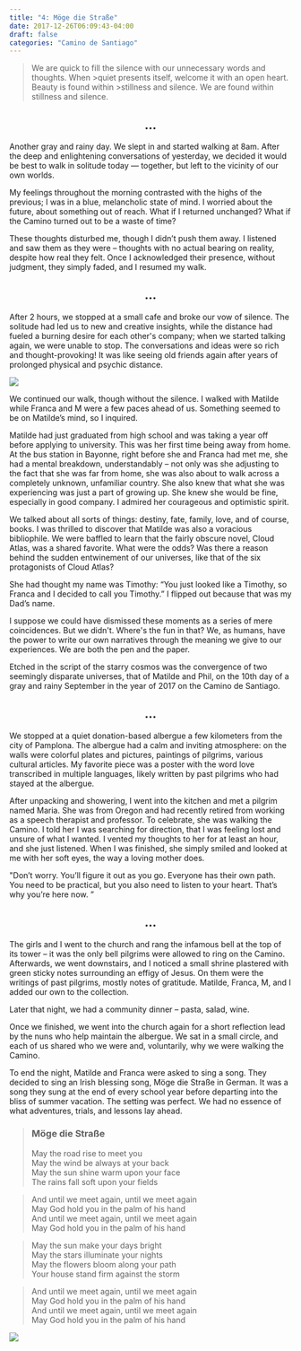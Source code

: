 ```yaml
---
title: "4: Möge die Straße"
date: 2017-12-26T06:09:43-04:00
draft: false
categories: "Camino de Santiago"
---
```

>We are quick to fill the silence with our unnecessary words and thoughts. When >quiet presents itself, welcome it with an open heart. Beauty is found within >stillness and silence. We are found within stillness and silence.

## <center>...</center>

Another gray and rainy day. We slept in and started walking at 8am. After the deep and enlightening conversations of yesterday, we decided it would be best to walk in solitude today –– together, but left to the vicinity of our own worlds.

My feelings throughout the morning contrasted with the highs of the previous; I was in a blue, melancholic state of mind. I worried about the future, about something out of reach. What if I returned unchanged? What if the Camino turned out to be a waste of time?

These thoughts disturbed me, though I didn’t push them away. I listened and saw them as they were – thoughts with no actual bearing on reality, despite how real they felt. Once I acknowledged their presence, without judgment, they simply faded, and I resumed my walk.
## <center>...</center>

After 2 hours, we stopped at a small cafe and broke our vow of silence. The solitude had led us to new and creative insights, while the distance had fueled a burning desire for each other's company; when we started talking again, we were unable to stop. The conversations and ideas were so rich and thought-provoking! It was like seeing old friends again after years of prolonged physical and psychic distance.

![](/../images/strasse1.jpg)

We continued our walk, though without the silence. I walked with Matilde while Franca and M were a few paces ahead of us. Something seemed to be on Matilde’s mind, so I inquired.

Matilde had just graduated from high school and was taking a year off before applying to university. This was her first time being away from home. At the bus station in Bayonne, right before she and Franca had met me, she had a mental breakdown, understandably – not only was she adjusting to the fact that she was far from home, she was also about to walk across a completely unknown, unfamiliar country. She also knew that what she was experiencing was just a part of growing up. She knew she would be fine, especially in good company. I admired her courageous and optimistic spirit.

We talked about all sorts of things: destiny, fate, family, love, and of course, books. I was thrilled to discover that Matilde was also a voracious bibliophile. We were baffled to learn that the fairly obscure novel, Cloud Atlas, was a shared favorite. What were the odds? Was there a reason behind the sudden entwinement of our universes, like that of the six protagonists of Cloud Atlas?

She had thought my name was Timothy: “You just looked like a Timothy, so Franca and I decided to call you Timothy.” I flipped out because that was my Dad’s name.

I suppose we could have dismissed these moments as a series of mere coincidences. But we didn't. Where's the fun in that? We, as humans, have the power to write our own narratives through the meaning we give to our experiences. We are both the pen and the paper.

Etched in the script of the starry cosmos was the convergence of two seemingly disparate universes, that of Matilde and Phil, on the 10th day of a gray and rainy September in the year of 2017 on the Camino de Santiago.
## <center>...</center>

We stopped at a quiet donation-based albergue a few kilometers from the city of Pamplona. The albergue had a calm and inviting atmosphere: on the walls were colorful plates and pictures, paintings of pilgrims, various cultural articles. My favorite piece was a poster with the word love transcribed in multiple languages, likely written by past pilgrims who had stayed at the albergue.

After unpacking and showering, I went into the kitchen and met a pilgrim named Maria. She was from Oregon and had recently retired from working as a speech therapist and professor. To celebrate, she was walking the Camino. I told her I was searching for direction, that I was feeling lost and unsure of what I wanted. I vented my thoughts to her for at least an hour, and she just listened. When I was finished, she simply smiled and looked at me with her soft eyes, the way a loving mother does.

"Don’t worry. You’ll figure it out as you go. Everyone has their own path. You need to be practical, but you also need to listen to your heart. That’s why you’re here now. ”
## <center>...</center>

The girls and I went to the church and rang the infamous bell at the top of its tower – it was the only bell pilgrims were allowed to ring on the Camino. Afterwards, we went downstairs, and I noticed a small shrine plastered with green sticky notes surrounding an effigy of Jesus. On them were the writings of past pilgrims, mostly notes of gratitude. Matilde, Franca, M, and I added our own to the collection.

Later that night, we had a community dinner – pasta, salad, wine.

Once we finished, we went into the church again for a short reflection lead by the nuns who help maintain the albergue. We sat in a small circle, and each of us shared who we were and, voluntarily, why we were walking the Camino.

To end the night, Matilde and Franca were asked to sing a song. They decided to sing an Irish blessing song, Möge die Straße in German. It was a song they sung at the end of every school year before departing into the bliss of summer vacation. The setting was perfect. We had no essence of what adventures, trials, and lessons lay ahead.

> ### Möge die Straße
>May the road rise to meet you<br>
>May the wind be always at your back<br>
>May the sun shine warm upon your face<br>
>The rains fall soft upon your fields<br>

>And until we meet again, until we meet again<br>
>May God hold you in the palm of his hand<br>
>And until we meet again, until we meet again<br>
>May God hold you in the palm of his hand<br>

>May the sun make your days bright<br>
>May the stars illuminate your nights<br>
>May the flowers bloom along your path<br>
>Your house stand firm against the storm<br>

>And until we meet again, until we meet again<br>
>May God hold you in the palm of his hand<br>
>And until we meet again, until we meet again<br>
>May God hold you in the palm of his hand<br>

![](/../images/strasse2.jpg)